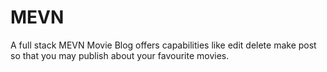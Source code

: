 # MEVN
A full stack MEVN Movie Blog offers capabilities like edit delete make post so that you may publish about your favourite movies.
